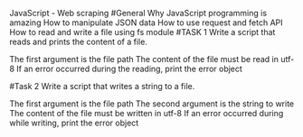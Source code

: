 JavaScript - Web scraping
#General
Why JavaScript programming is amazing
How to manipulate JSON data
How to use request and fetch API
How to read and write a file using fs module
#TASK 1
Write a script that reads and prints the content of a file.

The first argument is the file path
The content of the file must be read in utf-8
If an error occurred during the reading, print the error object

#Task 2
Write a script that writes a string to a file.

The first argument is the file path
The second argument is the string to write
The content of the file must be written in utf-8
If an error occurred during while writing, print the error object
